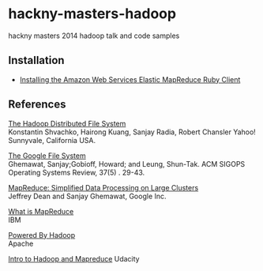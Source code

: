 hackny-masters-hadoop
=====================

hackny masters 2014 hadoop talk and code samples

Installation
---
* [Installing the Amazon Web Services Elastic MapReduce Ruby Client](http://docs.aws.amazon.com/ElasticMapReduce/latest/DeveloperGuide/emr-cli-install.html)


References
---

[The Hadoop Distributed File System](http://storageconference.org/2010/Papers/MSST/Shvachko.pdf)<br>
Konstantin Shvachko, Hairong Kuang, Sanjay Radia, Robert Chansler Yahoo! Sunnyvale, California USA.

[The Google File System](http://static.googleusercontent.com/media/research.google.com/en/us/archive/gfs-sosp2003.pdf)<br>
Ghemawat, Sanjay;Gobioff, Howard; and Leung, Shun-Tak. ACM SIGOPS Operating Systems Review, 37(5) . 29-43.

[MapReduce: Simplified Data Processing on Large Clusters](http://static.googleusercontent.com/media/research.google.com/en/us/archive/mapreduce-osdi04.pdf)<br>
Jeffrey Dean and Sanjay Ghemawat, Google Inc.

[What is MapReduce](http://www-01.ibm.com/software/data/infosphere/hadoop/mapreduce/)<br>
IBM

[Powered By Hadoop](https://wiki.apache.org/hadoop/PoweredBy)<br>
Apache

[Intro to Hadoop and Mapreduce](https://www.udacity.com/course/ud617)
Udacity

